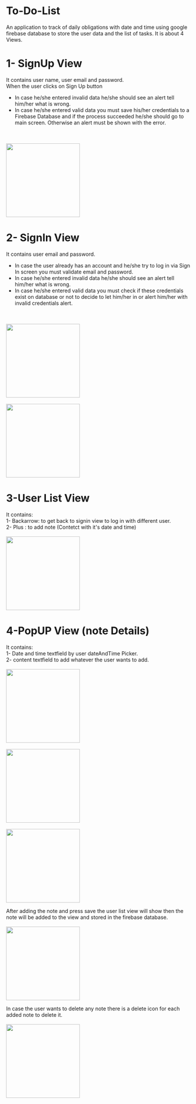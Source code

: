 # To-Do-List
An application to track of daily obligations with date and time using google firebase database to store the
user data and the list of tasks.
It is about 4 Views.

# 1- SignUp View
It contains user name, user email and password.<br/>
 When the user clicks on Sign Up button<br/>
- In case he/she entered invalid data he/she should see an alert tell him/her what is wrong.<br/>
- In case he/she entered valid data you	must save his/her credentials to a Firebase Database and if the process succeeded he/she should	go to main screen. Otherwise an	alert must be shown with the error.<br/>

<br><br>
<img src = "TodoAppPics/SignUp2.png" width = 200 hight = 300> 

# 2- SignIn View
It contains user email and password.<br/>
- In case the user already has an account and he/she try to log in via Sign In screen you must validate email and password.<br/>
- In case he/she entered invalid data he/she should see an alert tell him/her what is wrong.<br/>
- In case he/she entered valid data you must check if these credentials exist on database or not to decide to let him/her in or alert him/her with invalid credentials alert.<br/>
<br><br>
<img src = "TodoAppPics/SignIn.png" width = 200 hight = 300> 
<br><br>
<img src = "TodoAppPics/SignUp1.png" width = 200 hight = 300> 

# 3-User List View
It contains:<br/>
1- Backarrow: to get back to signin view to log in with different user.<br/>
2- Plus : to add note (Contetct with it's date and time)
<br><br>
<img src = "TodoAppPics/Main1.png" width = 200 hight = 300>

# 4-PopUP View (note Details)
It contains:<br/>
1- Date and time textfield by user dateAndTime Picker.<br/>
2- content textfield to add whatever the user wants to add.
<br><br>
<img src = "TodoAppPics/Popup1.png" width = 200 hight = 300> 
<br><br>
<img src = "TodoAppPics/Popup2.png" width = 200 hight = 300> 
<br><br>
<img src = "TodoAppPics/Popup3.png" width = 200 hight = 300> 

After adding the note and press save the user list view will show then the note will be added to the view and stored in the firebase database.
<br><br>
<img src = "TodoAppPics/Main2.png" width = 200 hight = 300> 

In case the user wants to delete any note there is a delete icon for each added note to delete it.
<br><br>
<img src = "TodoAppPics/TodoDeletionAlert.png" width = 200 hight = 300> 
